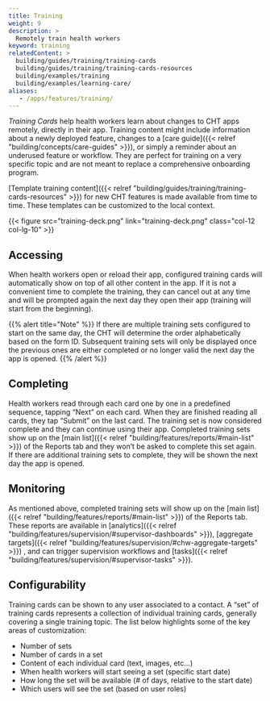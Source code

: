 ```yaml
---
title: Training
weight: 9
description: >
  Remotely train health workers
keyword: training
relatedContent: >
  building/guides/training/training-cards
  building/guides/training/training-cards-resources
  building/examples/training
  building/examples/learning-care/
aliases:
   - /apps/features/training/
---
```


*Training Cards* help health workers learn about changes to CHT apps remotely, directly in their app. Training content might include information about a newly deployed feature, changes to a [care guide]({{< relref "building/concepts/care-guides" >}}), or simply a reminder about an underused feature or workflow. They are perfect for training on a very specific topic and are not meant to replace a comprehensive onboarding program.

[Template training content]({{< relref "building/guides/training/training-cards-resources" >}}) for new CHT features is made available from time to time. These templates can be customized to the local context.

{{< figure src="training-deck.png" link="training-deck.png" class="col-12 col-lg-10" >}}
 

## Accessing

When health workers open or reload their app, configured training cards will automatically show on top of all other content in the app. If it is not a convenient time to complete the training, they can cancel out at any time and will be prompted again the next day they open their app (training will start from the beginning). 

{{% alert title="Note" %}} If there are multiple training sets configured to start on the same day, the CHT will determine the order alphabetically based on the form ID. Subsequent training sets will only be displayed once the previous ones are either completed or no longer valid the next day the app is opened. {{% /alert %}}

## Completing

Health workers read through each card one by one in a predefined sequence, tapping “Next” on each card. When they are finished reading all cards, they tap “Submit” on the last card. The training set is now considered complete and they can continue using their app. Completed training sets show up on the [main list]({{< relref "building/features/reports/#main-list" >}}) of the Reports tab and they won’t be asked to complete this set again. If there are additional training sets to complete, they will be shown the next day the app is opened.

## Monitoring

As mentioned above, completed training sets will show up on the [main list]({{< relref "building/features/reports/#main-list" >}}) of the Reports tab. These reports are available in [analytics]({{< relref "building/features/supervision/#supervisor-dashboards" >}}), [aggregate targets]({{< relref "building/features/supervision/#chw-aggregate-targets" >}}) , and can trigger supervision workflows and [tasks]({{< relref "building/features/supervision/#supervisor-tasks" >}}).

## Configurability
Training cards can be shown to any user associated to a contact. A “set” of training cards represents a collection of individual training cards, generally covering a single training topic. The list below highlights some of the key areas of customization:

- Number of sets
- Number of cards in a set
- Content of each individual card (text, images, etc…)
- When health workers will start seeing a set (specific start date)
- How long the set will be available (# of days, relative to the start date)
- Which users will see the set (based on user roles)
